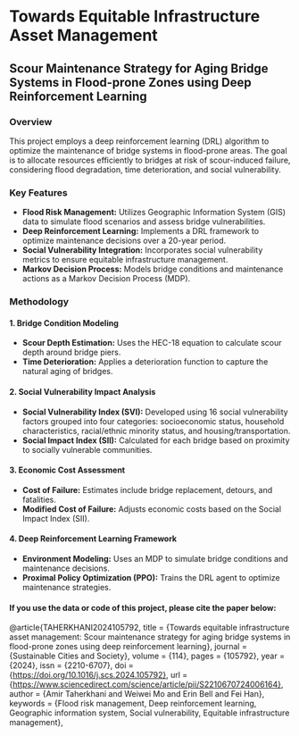 # Towards Equitable Infrastructure Asset Management

## Scour Maintenance Strategy for Aging Bridge Systems in Flood-prone Zones using Deep Reinforcement Learning

### Overview

This project employs a deep reinforcement learning (DRL) algorithm to optimize the maintenance of bridge systems in flood-prone areas. The goal is to allocate resources efficiently to bridges at risk of scour-induced failure, considering flood degradation, time deterioration, and social vulnerability.

### Key Features

- **Flood Risk Management:** Utilizes Geographic Information System (GIS) data to simulate flood scenarios and assess bridge vulnerabilities.
- **Deep Reinforcement Learning:** Implements a DRL framework to optimize maintenance decisions over a 20-year period.
- **Social Vulnerability Integration:** Incorporates social vulnerability metrics to ensure equitable infrastructure management.
- **Markov Decision Process:** Models bridge conditions and maintenance actions as a Markov Decision Process (MDP).

### Methodology

#### 1. Bridge Condition Modeling
- **Scour Depth Estimation:** Uses the HEC-18 equation to calculate scour depth around bridge piers.
- **Time Deterioration:** Applies a deterioration function to capture the natural aging of bridges.

#### 2. Social Vulnerability Impact Analysis
- **Social Vulnerability Index (SVI):** Developed using 16 social vulnerability factors grouped into four categories: socioeconomic status, household characteristics, racial/ethnic minority status, and housing/transportation.
- **Social Impact Index (SII):** Calculated for each bridge based on proximity to socially vulnerable communities.

#### 3. Economic Cost Assessment
- **Cost of Failure:** Estimates include bridge replacement, detours, and fatalities.
- **Modified Cost of Failure:** Adjusts economic costs based on the Social Impact Index (SII).

#### 4. Deep Reinforcement Learning Framework
- **Environment Modeling:** Uses an MDP to simulate bridge conditions and maintenance decisions.
- **Proximal Policy Optimization (PPO):** Trains the DRL agent to optimize maintenance strategies.


#### If you use the data or code of this project, please cite the paper below:
@article{TAHERKHANI2024105792,
title = {Towards equitable infrastructure asset management: Scour maintenance strategy for aging bridge systems in flood-prone zones using deep reinforcement learning},
journal = {Sustainable Cities and Society},
volume = {114},
pages = {105792},
year = {2024},
issn = {2210-6707},
doi = {https://doi.org/10.1016/j.scs.2024.105792},
url = {https://www.sciencedirect.com/science/article/pii/S2210670724006164},
author = {Amir Taherkhani and Weiwei Mo and Erin Bell and Fei Han},
keywords = {Flood risk management, Deep reinforcement learning, Geographic information system, Social vulnerability, Equitable infrastructure management},

